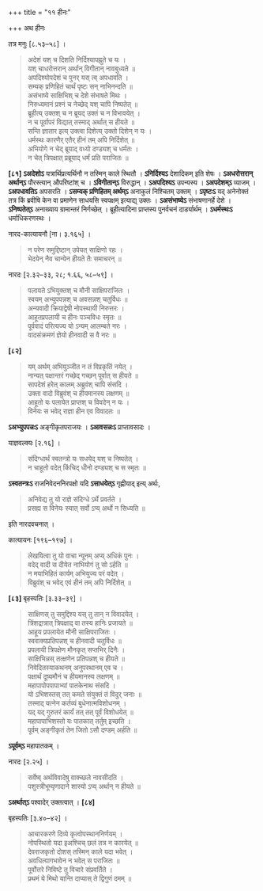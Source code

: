 +++
title = "११ हीनः"

+++
अथ हीनः

तत्र मनुः [८.५३–५८] ।

> अदेशं यश् च दिशति निर्दिश्यापह्नुते च यः ।  
> यश् चाधरोत्तरान् अर्थान् विगीतान् नावबुध्यते ॥  
> अपदिश्योपदेशं च पुनर् यस् त्व् अपधावति ।  
> सम्यक् प्रणिहितं चार्थं पृष्टः सन् नाभिनन्दति ॥  
> असंभाष्ये साक्षिभिश् च देशे संभाषते मिथः ।  
> निरुध्यमानं प्रश्नं च नेच्छेद् यश् चापि निष्पतेत् ॥  
> ब्रूहीत्य् उक्तश् च न ब्रूयद् उक्तं च न विभावयेत् ।  
> न च पूर्वापरं विद्यात् तस्माद् अर्थात् स हीयते ॥  
> सन्ति ज्ञातार इत्य् उक्त्वा दिशेत्य् उक्तो दिशेन् न यः ।  
> धर्मस्थः कारणैर् एतैर् हीनं तम् अपि निर्दिशेत् ॥  
> अभियोगे न चेद् ब्रूयाद् वध्यो दण्ड्यश् च धर्मतः ।  
> न चेत् त्रिपक्षात् प्रब्रूयाद् धर्मं प्रति पराजितः ॥

**[८१]** **ऽअदेशोऽ** यत्रार्थिप्रत्यर्थिनौ न तस्मिन् काले स्थितौ । **ऽनिर्दिश्यऽ** देशादिकम् इति शेषः । **ऽअधरोत्तरान् अर्थान्ऽ** पौरस्त्यान् औपरिष्टांश् च । **ऽविगीतान्ऽ** विरुद्धान् । **ऽअपदिश्यऽ** उपन्यस्य । **ऽअपदेशम्ऽ** व्याजम् । **ऽअपधावतिऽ** अपसरति । **ऽसम्यक् प्रणिहितम् अर्थम्ऽ** अनाकुलं निश्चितम् उक्तम् । **ऽपृष्टःऽ** यद् अनेनोक्तं तत्र किं ब्रवीषि केन वा प्रमाणेन साधयसि स्वपक्षम् इत्याद्य् उक्तः । **ऽअसंभाष्येऽ** संभाषणानर्हे देशे । **ऽनिष्पतेत्ऽ** अनाख्याय ग्रामान्तरं निर्गच्छेत् । ब्रूहीत्यादिना प्राप्तस्य पुनर्वचनं दार्ड्यार्थम् । **ऽधर्मस्थःऽ** धर्माधिकरणस्थः ।

नारद-कात्यायनौ [ना। ३.१६५] ।

> न परेण समुद्दिष्टान् उपेयत् साक्षिणो रहः ।  
> भेदयेन् नैव चान्येन हीयते तैः समाचरन् ॥

नारदः [२.३२–३३, २८; १.६६, ५८–५९] ।

> पलायते ऽभियुक्तश् च मौनी साक्षिपराजितः ।  
> स्वयम् अभ्युपपन्नश् च अवसन्नश् चतुर्विधः ॥  
> अन्यवादी क्रियाद्वेषी नोपस्थायी निरुत्तरः ।  
> आहूतप्रपलायी च हीनः पञ्चविधः स्मृतः ॥  
> पूर्ववादं परित्यज्य यो ऽन्यम् आलम्बते नरः ।  
> वादसंक्रमणं ज्ञेयो हीनवादी स वै नरः ॥

**[८२]**  
> यम् अर्थम् अभियुञ्जीत न तं विप्रकृतिं नयेत् ।  
> नान्यत् पक्षान्तरं गच्छेद् गच्छन् पूर्वात् स हीयते ॥  
> सापदेशं हरेत् कालम् अब्रुवंश् चापि संसदि ।  
> उक्ता वादो विब्रुवंश् च हीयमानस्य लक्षणम् ॥  
> आहूतो यः पलायेत प्राप्तश् च विवदेन् न यः ।  
> विनेयः स भवेद् राज्ञा हीन एव विवादतः ॥

**ऽअभ्युपपन्नःऽ** अङ्गीकृतपराजयः । **ऽआवसन्नःऽ** प्राप्तावसादः ।

याज्ञवल्क्यः [२.१६] ।

> संदिग्धार्थं स्वतन्त्रो यः सधयेद् यश् च निष्पतेत् ।  
> न चाहूतो वदेत् किंचिद् धीनो दण्ड्यश् च स स्मृतः ॥

**ऽस्वतन्त्रःऽ** राजनिवेदननिरपक्षो यदि **ऽसाधयेत्ऽ** गृह्णीयाद् इत्य् अर्थः,

> अनिवेद्य तु यो राज्ञे संदिग्धे ऽर्थे प्रवर्तते ।  
> प्रसह्य स विनेयः स्यात् सर्वो ऽप्य् अर्थो न सिध्यति ॥

इति नारदवचनात् ।

कात्यायनः [१९६–१९७] ।

> लेखयित्वा तु यो वाचा न्यूनम् अप्य् अधिकं पुनः ।  
> वदेद् वादी स दीयेत नाभियोगं तु सो ऽर्हति ॥  
> न मयाभिहितं कार्यम् अभियुज्य परं वदेत् ।  
> विब्रुवंश् च भवेद् एवं हीनं तम् अपि निर्दिशेत् ॥

**[८३]** बृहस्पतिः [३.३३–३९] ।

> साक्षिणस् तु समुद्दिश्य यस् तु तान् न विवादयेत् ।  
> त्रिंशद्रात्रात् त्रिपक्षाद् वा तस्य हानिः प्रजायते ॥  
> आहूय प्रपलायेत मौनी साक्षिपराजितः ।  
> स्ववाक्यप्रतिपन्नश् च हीनवादी चतुर्विधः ॥  
> प्रपलायी त्रिपक्षेण मौनकृत् सप्तभिर् दिनैः ।  
> साक्षिभिन्नस् तत्क्षणेन प्रतिपन्नश् च हीयते ॥  
> निवेदितस्याकथनम् अनुपस्थानम् एव च ।  
> पक्षार्थं दूष्यमौनं च हीयमानस्य लक्षणम् ॥  
> महापापोपपापाभ्यां पातकेनाथ संसदि ।  
> यो ऽभिशस्तस् तत् कमते संयुक्तं तं विदुर् जनाः ॥  
> तस्माद् यत्नेन कर्तव्यं बुधेनात्मविशोधनम् ।  
> यद् यद् गुरुतरं कार्यं तत् तत् पूर्वं विशोधयेत् ॥  
> महापापाभिशस्तो यः पातकात् तर्तुम् इच्छति ।  
> पूर्वम् अङ्गीकृतं तेन जितो ऽसौ दण्डम् अर्हति ॥

**ऽपूर्वम्ऽ** महापातकम् ।

नारदः [२.२५] ।

> सर्वेष्व् अर्थविवादेषु वाक्च्छले नावसीदति ।  
> पशुस्त्रीभूम्यृणादाने शास्यो ऽप्य् अर्थान् न हीयते ॥

**ऽअर्थात्ऽ** पश्वादेर् उक्तत्वात् । **[८४]**

बृहस्पतिः [३.४०–४२] ।

> आचारकरणे दिव्ये कृत्वोपस्थाननिर्णयम् ।  
> नोपस्थितो यदा इअश्चिच् छलं तत्र न कारयेत् ॥  
> देवराजकृतो दोशस् तस्मिन् काले यदा भवेत् ।  
> अवधित्यागभावेन न भवेत् स पराजितः ॥  
> पूर्वोत्तरे निविष्टे तु विचारे संप्रवर्तिते ।  
> प्रथमं ये मिथो यान्ति दाप्यास् ते द्विगुणं दमम् ॥
